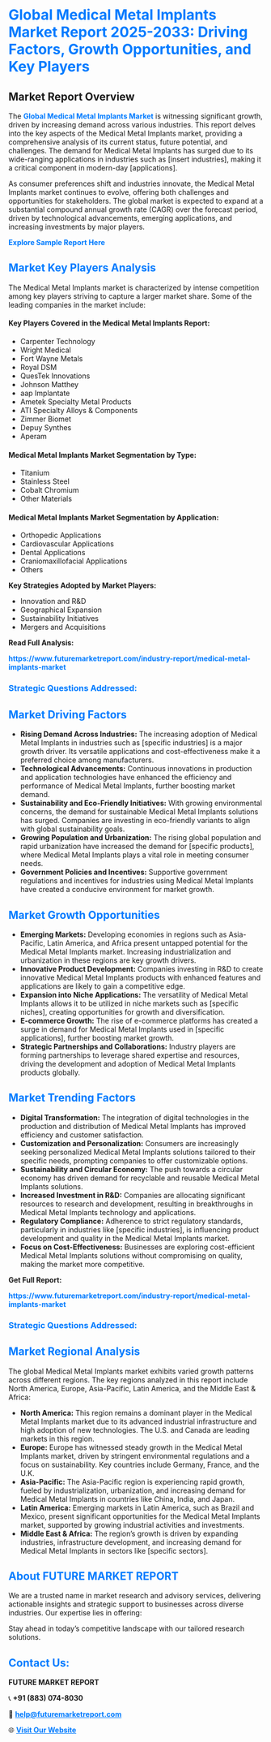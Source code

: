 <h1 style="color: #007BFF;">Global Medical Metal Implants Market Report 2025-2033: Driving Factors, Growth Opportunities, and Key Players</h1>

<section id="overview">
<h2>Market Report Overview</h2>
<p>The <a href="https://www.futuremarketreport.com/industry-report/medical-metal-implants-market" style="color: #007BFF; text-decoration: none;"><strong>Global Medical Metal Implants Market</strong></a> is witnessing significant growth, driven by increasing demand across various industries. This report delves into the key aspects of the Medical Metal Implants market, providing a comprehensive analysis of its current status, future potential, and challenges. The demand for Medical Metal Implants has surged due to its wide-ranging applications in industries such as [insert industries], making it a critical component in modern-day [applications].</p>
<p>As consumer preferences shift and industries innovate, the Medical Metal Implants market continues to evolve, offering both challenges and opportunities for stakeholders. The global market is expected to expand at a substantial compound annual growth rate (CAGR) over the forecast period, driven by technological advancements, emerging applications, and increasing investments by major players.</p>
</section>

<section id="overview">
<p><a href="https://www.futuremarketreport.com/request-sample/reportId=79887" style="color: #007BFF; text-decoration: none;"><strong>Explore Sample Report Here</strong></a></p>
</section>

<section id="key-players">
<h2 style="color: #007BFF;">Market Key Players Analysis</h2>
<p>The Medical Metal Implants market is characterized by intense competition among key players striving to capture a larger market share. Some of the leading companies in the market include:</p>
<h4>Key Players Covered in the Medical Metal Implants Report:</h4>
<ul><li>Carpenter Technology</li><li>Wright Medical</li><li>Fort Wayne Metals</li><li>Royal DSM</li><li>QuesTek Innovations</li><li>Johnson Matthey</li><li>aap Implantate</li><li>Ametek Specialty Metal Products</li><li>ATI Specialty Alloys &amp; Components</li><li>Zimmer Biomet</li><li>Depuy Synthes</li><li>Aperam</li></ul>
<h4>Medical Metal Implants Market Segmentation by Type:</h4>
<ul><li>Titanium</li><li>Stainless Steel</li><li>Cobalt Chromium</li><li>Other Materials</li></ul>

<h4>Medical Metal Implants Market Segmentation by Application:</h4>
<ul><li>Orthopedic Applications</li><li>Cardiovascular Applications</li><li>Dental Applications</li><li>Craniomaxillofacial Applications</li><li>Others</li></ul>
<p><strong>Key Strategies Adopted by Market Players:</strong></p>
<ul>
<li>Innovation and R&D</li>
<li>Geographical Expansion</li>
<li>Sustainability Initiatives</li>
<li>Mergers and Acquisitions</li>
</ul>
</section>

<section>
<p><strong>Read Full Analysis: </strong></p><a href="https://www.futuremarketreport.com/industry-report/medical-metal-implants-market" style="color: #007BFF; text-decoration: none;"><strong>https://www.futuremarketreport.com/industry-report/medical-metal-implants-market</strong></a>
<h3 style="color: #007BFF;">Strategic Questions Addressed:</h3>
</section>

<section id="driving-factors">
<h2 style="color: #007BFF;">Market Driving Factors</h2>
<ul>
<li><strong>Rising Demand Across Industries:</strong> The increasing adoption of Medical Metal Implants in industries such as [specific industries] is a major growth driver. Its versatile applications and cost-effectiveness make it a preferred choice among manufacturers.</li>
<li><strong>Technological Advancements:</strong> Continuous innovations in production and application technologies have enhanced the efficiency and performance of Medical Metal Implants, further boosting market demand.</li>
<li><strong>Sustainability and Eco-Friendly Initiatives:</strong> With growing environmental concerns, the demand for sustainable Medical Metal Implants solutions has surged. Companies are investing in eco-friendly variants to align with global sustainability goals.</li>
<li><strong>Growing Population and Urbanization:</strong> The rising global population and rapid urbanization have increased the demand for [specific products], where Medical Metal Implants plays a vital role in meeting consumer needs.</li>
<li><strong>Government Policies and Incentives:</strong> Supportive government regulations and incentives for industries using Medical Metal Implants have created a conducive environment for market growth.</li>
</ul>
</section>

<section id="growth-opportunities">
<h2 style="color: #007BFF;">Market Growth Opportunities</h2>
<ul>
<li><strong>Emerging Markets:</strong> Developing economies in regions such as Asia-Pacific, Latin America, and Africa present untapped potential for the Medical Metal Implants market. Increasing industrialization and urbanization in these regions are key growth drivers.</li>
<li><strong>Innovative Product Development:</strong> Companies investing in R&D to create innovative Medical Metal Implants products with enhanced features and applications are likely to gain a competitive edge.</li>
<li><strong>Expansion into Niche Applications:</strong> The versatility of Medical Metal Implants allows it to be utilized in niche markets such as [specific niches], creating opportunities for growth and diversification.</li>
<li><strong>E-commerce Growth:</strong> The rise of e-commerce platforms has created a surge in demand for Medical Metal Implants used in [specific applications], further boosting market growth.</li>
<li><strong>Strategic Partnerships and Collaborations:</strong> Industry players are forming partnerships to leverage shared expertise and resources, driving the development and adoption of Medical Metal Implants products globally.</li>
</ul>
</section>

<section id="trending-factors">
<h2 style="color: #007BFF;">Market Trending Factors</h2>
<ul>
<li><strong>Digital Transformation:</strong> The integration of digital technologies in the production and distribution of Medical Metal Implants has improved efficiency and customer satisfaction.</li>
<li><strong>Customization and Personalization:</strong> Consumers are increasingly seeking personalized Medical Metal Implants solutions tailored to their specific needs, prompting companies to offer customizable options.</li>
<li><strong>Sustainability and Circular Economy:</strong> The push towards a circular economy has driven demand for recyclable and reusable Medical Metal Implants solutions.</li>
<li><strong>Increased Investment in R&D:</strong> Companies are allocating significant resources to research and development, resulting in breakthroughs in Medical Metal Implants technology and applications.</li>
<li><strong>Regulatory Compliance:</strong> Adherence to strict regulatory standards, particularly in industries like [specific industries], is influencing product development and quality in the Medical Metal Implants market.</li>
<li><strong>Focus on Cost-Effectiveness:</strong> Businesses are exploring cost-efficient Medical Metal Implants solutions without compromising on quality, making the market more competitive.</li>
</ul>
</section>

<section>
<p><strong>Get Full Report: </strong></p><a href="https://www.futuremarketreport.com/industry-report/medical-metal-implants-market" style="color: #007BFF; text-decoration: none;"><strong>https://www.futuremarketreport.com/industry-report/medical-metal-implants-market</strong></a>
<h3 style="color: #007BFF;">Strategic Questions Addressed:</h3>
</section>


<section id="regional-analysis">
<h2 style="color: #007BFF;">Market Regional Analysis</h2>
<p>The global Medical Metal Implants market exhibits varied growth patterns across different regions. The key regions analyzed in this report include North America, Europe, Asia-Pacific, Latin America, and the Middle East & Africa:</p>
<ul>
<li><strong>North America:</strong> This region remains a dominant player in the Medical Metal Implants market due to its advanced industrial infrastructure and high adoption of new technologies. The U.S. and Canada are leading markets in this region.</li>
<li><strong>Europe:</strong> Europe has witnessed steady growth in the Medical Metal Implants market, driven by stringent environmental regulations and a focus on sustainability. Key countries include Germany, France, and the U.K.</li>
<li><strong>Asia-Pacific:</strong> The Asia-Pacific region is experiencing rapid growth, fueled by industrialization, urbanization, and increasing demand for Medical Metal Implants in countries like China, India, and Japan.</li>
<li><strong>Latin America:</strong> Emerging markets in Latin America, such as Brazil and Mexico, present significant opportunities for the Medical Metal Implants market, supported by growing industrial activities and investments.</li>
<li><strong>Middle East & Africa:</strong> The region’s growth is driven by expanding industries, infrastructure development, and increasing demand for Medical Metal Implants in sectors like [specific sectors].</li>
</ul>
</section>

<footer>
<h2 style="color: #007BFF;">About FUTURE MARKET REPORT</h2>
<p>We are a trusted name in market research and advisory services, delivering actionable insights and strategic support to businesses across diverse industries. Our expertise lies in offering:</p>

<p>Stay ahead in today’s competitive landscape with our tailored research solutions.</p>

<h2 style="color: #007BFF;">Contact Us:</h2>
<p><strong>FUTURE MARKET REPORT</strong></p>
<p>📞 <strong>+91 (883) 074-8030</strong></p>
<p>📧 <strong><a href="mailto:help@futuremarketreport.com" style="color: #007BFF;">help@futuremarketreport.com</a></strong></p>
<p>🌐 <strong><a href="https://www.futuremarketreport.com/" style="color: #007BFF;">Visit Our Website</a></strong></p>
</footer>